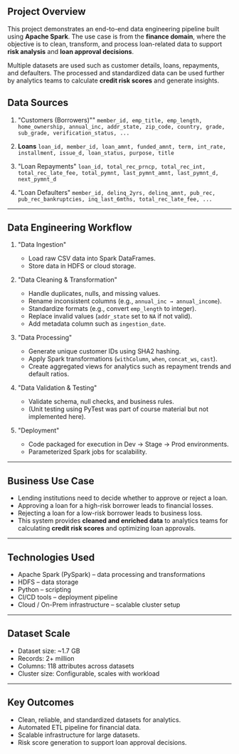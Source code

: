 


## Project Overview

This project demonstrates an end-to-end data engineering pipeline built using **Apache Spark**.
The use case is from the **finance domain**, where the objective is to clean, transform, and process loan-related data to support **risk analysis** and **loan approval decisions**.

Multiple datasets are used such as customer details, loans, repayments, and defaulters.
The processed and standardized data can be used further by analytics teams to calculate **credit risk scores** and generate insights.



## Data Sources

1. "Customers (Borrowers)""
   `member_id, emp_title, emp_length, home_ownership, annual_inc, addr_state, zip_code, country, grade, sub_grade, verification_status, ...`

2. **Loans**
   `loan_id, member_id, loan_amnt, funded_amnt, term, int_rate, installment, issue_d, loan_status, purpose, title`

3. "Loan Repayments"
   `loan_id, total_rec_prncp, total_rec_int, total_rec_late_fee, total_pymnt, last_pymnt_amnt, last_pymnt_d, next_pymnt_d`

4. "Loan Defaulters"
   `member_id, delinq_2yrs, delinq_amnt, pub_rec, pub_rec_bankruptcies, inq_last_6mths, total_rec_late_fee, ...`

---

## Data Engineering Workflow

1. "Data Ingestion"

   * Load raw CSV data into Spark DataFrames.
   * Store data in HDFS or cloud storage.

2. "Data Cleaning & Transformation"

   * Handle duplicates, nulls, and missing values.
   * Rename inconsistent columns (e.g., `annual_inc → annual_income`).
   * Standardize formats (e.g., convert `emp_length` to integer).
   * Replace invalid values (`addr_state` set to `NA` if not valid).
   * Add metadata column such as `ingestion_date`.

3. "Data Processing"

   * Generate unique customer IDs using SHA2 hashing.
   * Apply Spark transformations (`withColumn`, `when`, `concat_ws`, `cast`).
   * Create aggregated views for analytics such as repayment trends and default ratios.

4. "Data Validation & Testing"

   * Validate schema, null checks, and business rules.
   * (Unit testing using PyTest was part of course material but not implemented here).

5. "Deployment"

   * Code packaged for execution in Dev → Stage → Prod environments.
   * Parameterized Spark jobs for scalability.

---

## Business Use Case

* Lending institutions need to decide whether to approve or reject a loan.
* Approving a loan for a high-risk borrower leads to financial losses.
* Rejecting a loan for a low-risk borrower leads to business loss.
* This system provides **cleaned and enriched data** to analytics teams for calculating **credit risk scores** and optimizing loan approvals.

---

## Technologies Used

* Apache Spark (PySpark) – data processing and transformations
* HDFS – data storage
* Python – scripting
* CI/CD tools – deployment pipeline
* Cloud / On-Prem infrastructure – scalable cluster setup

---

## Dataset Scale

* Dataset size: \~1.7 GB
* Records: 2+ million
* Columns: 118 attributes across datasets
* Cluster size: Configurable, scales with workload

---

## Key Outcomes

* Clean, reliable, and standardized datasets for analytics.
* Automated ETL pipeline for financial data.
* Scalable infrastructure for large datasets.
* Risk score generation to support loan approval decisions.


